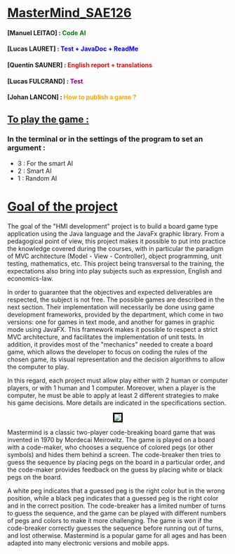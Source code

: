 # <u> MasterMind_SAE126 </u>

#### [Manuel LEITAO] : <span style="color:green"> Code AI </span>
#### [Lucas LAURET] : <span style="color:blue"> Test + JavaDoc + ReadMe </span>
#### [Quentin SAUNER] : <span style="color:red"> English report + translations </span>
#### [Lucas FULCRAND] : <span style="color:purple"> Test </span>
#### [Johan LANCON] : <span style="color:orange"> How to publish a game ? </span>

## <u> To play the game : </u> 
### In the terminal or in the settings of the program to set an argument :
- 3 : For the smart AI
- 2 : Smart AI
- 1 : Random AI

# <u> Goal of the project </u>

The goal of the "HMI development" project is to build a board game type application using the Java language and the
JavaFx graphic library. From a pedagogical point of view, this project makes it possible to put into practice the
knowledge covered during the courses, with in particular the paradigm of MVC architecture (Model - View - Controller),
object programming, unit testing, mathematics, etc. This project being transversal to the training, the expectations
also bring into play subjects such as expression, English and economics-law.

In order to guarantee that the objectives and expected deliverables are respected, the subject is not free. The possible
games are described in the next section. Their implementation will necessarily be done using game development
frameworks, provided by the department, which come in two versions: one for games in text mode, and another for games in
graphic mode using JavaFX. This framework makes it possible to respect a strict MVC architecture, and facilitates the
implementation of unit tests. In addition, it provides most of the "mechanics" needed to create a board game, which
allows the developer to focus on coding the rules of the chosen game, its visual representation and the decision
algorithms to allow the computer to play.

In this regard, each project must allow play either with 2 human or computer players, or with 1 human and 1 computer.
Moreover, when a player is the computer, he must be able to apply at least 2 different strategies to make his game
decisions. More details are indicated in the specifications section.

<p align="center">
    <img style="border:3px solid black" src="https://user-images.githubusercontent.com/114138178/235857664-04b06e80-c5f8-4440-9cdc-5968be7a4467.png"/>
</p>

Mastermind is a classic two-player code-breaking board game that was invented in 1970 by Mordecai Meirowitz. The game is
played on a board with a code-maker, who chooses a sequence of colored pegs (or other symbols) and hides them behind a
screen. The code-breaker then tries to guess the sequence by placing pegs on the board in a particular order, and the
code-maker provides feedback on the guess by placing white or black pegs on the board.

A white peg indicates that a guessed peg is the right color but in the wrong position, while a
black peg indicates that
a guessed peg is the right color and in the correct position. The code-breaker has a limited number of turns to guess
the sequence, and the game can be played with different numbers of pegs and colors to make it more challenging. The game
is won if the code-breaker correctly guesses the sequence before running out of turns, and lost otherwise. Mastermind is
a popular game for all ages and has been adapted into many electronic versions and mobile apps. 

